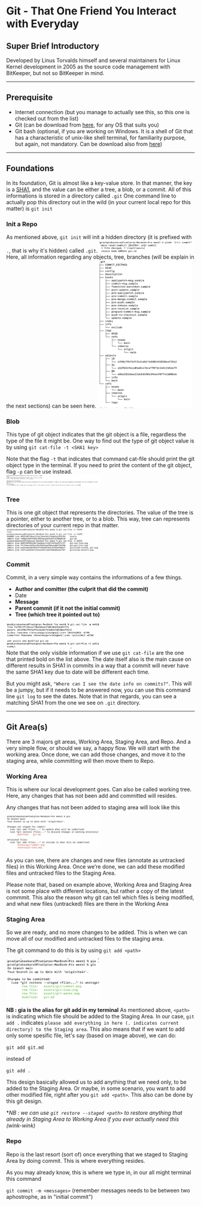 # Git - That One Friend You Interact with Everyday

## Super Brief Introductory
Developed by Linus Torvalds himself and several maintainers for Linux Kernel development in 2005 as the source code management with BitKeeper, but not so BitKeeper in mind.
<hr>

## Prerequisite
- Internet connection (but you manage to actually see this, so this one is checked out from the list)
- Git (can be download from [here](https://git-scm.com/downloads), for any OS that suits you)
- Git bash (optional, if you are working on Windows. It is a shell of Git that has a characteristic of unix-like shell terminal, for familiarity purpose, but again, not mandatory. Can be download also from [here](https://git-scm.com/downloads))
<hr>

## Foundations
In its foundation, Git is almost like a key-value store. In that manner, the key is a [SHA1](google.com), and the value can be either a tree, a blob, or a commit.
All of this informations is stored in a directory called `.git`
One command line to actually pop this directory out in the wild (in your current local repo for this matter) is `git init`

### Init a Repo
As mentioned above, `git init` will init a hidden directory (it is prefixed with `.`, that is why it's hidden) called `.git`.
<img src="./assets/git-git_init.png" width="50%" /><br>
Here, all information regarding any objects, tree, branches (will be explain in the next sections) can be seen here.
<img src="./assets/gitInside-inside_.git.png" width="50%">

### Blob
This type of git object indicates that the git object is a file, regardless the type of the file it might be.
One way to find out the type of git object value is by using `git cat-file -t <SHA1 key>`

Note that the flag `-t` that indicates that command cat-file should print the git object type in the terminal.
If you need to print the content of the git object, flag `-p` can be use instead.<br>
<img src="./assets/git-cat_file.png" width="50%"/>

### Tree
This is one git object that represents the directories. The value of the tree is a pointer, either to another tree, or to a blob. This way, tree can represents directories of your current repo in that matter.<br>
<img src="./assets/git-tree.png" width="50%"/>

### Commit
Commit, in a very simple way contains the informations of a few things.
- **Author and comitter (the culprit that did the commit)**
- Date
- **Message**
- **Parent commit (if it not the initial commit)**
- **Tree (which tree it pointed out to)**

<img src="./assets/git-commit.png" width="50%"/><br>
Note that the only visible information if we use `git cat-file` are the one that printed bold on the list above. The date itself also is the main cause on different results in SHA1 in commits in a way that a commit will never have the same SHA1 key due to date will be different each time.


But you might ask, `"Where can I see the date info on commits?"`. This will be a jumpy, but if it needs to be answered now, you can use this command line `git log` to see the dates. Note that in that regards, you can see a matching SHA1 from the one we see on `.git` directory.
<hr>

## Git Area(s)
There are 3 majors git areas, Working Area, Staging Area, and Repo. And a very simple flow, or should we say, a happy flow. We will start with the working area. Once done, we can add those changes, and move it to the staging area, while committing will then move them to Repo.

### Working Area
This is where our local development goes. Can also be called working tree. Here, any changes that has not been add and committed will resides. 

Any changes that has not been added to staging area will look like this

<img src="./assets/git-warea.png" width="50%"/><br>

As you can see, there are changes and new files (annotate as untracked files) in this Working Area. Once we're done, we can add these modified files and untracked files to the Staging Area.

Please note that, based on example above, Working Area and Staging Area is not some place with different locations, but rather a copy of the latest commmit. This also the reason why git can tell which files is being modified, and what new files (untracked) files are there in the Working Area

### Staging Area
So we are ready, and no more changes to be added. This is when we can move all of our modified and untracked files to the staging area.

The git command to do this is by using `git add <path>`

<img src="./assets/git-add.png" width="50%"/>

**NB : gia is the alias for git add in my terminal**
As mentioned above, `<path>` is indicating which file should be added to the Staging Area. In our case, `git add .` indicates `please add everything in here (. indicates current directory) to the Staging area`. This also means that if we want to add only some spesific file, let's say (based on image above), we can do:

`git add git.md` 

instead of 

`git add .`

This design basically allowed us to add anything that we need only, to be added to the Staging Area. Or maybe, in some scenario, you want to add other modified file, right after you `git add <path>`. This also can be done by this git design.

**NB : we can use `git restore --staged <path>` to restore anything that already in Staging Area to Working Area if you ever actually need this (*wink-wink)**

### Repo
Repo is the last resort (sort of) once everything that we staged to Staging Area by doing commit. This is where everything resides. 

As you may already know, this is where we type in, in our all might terminal this command

`git commit -m <messages>` (remember messages needs to be between two aphostrophe, as in "initial commit")